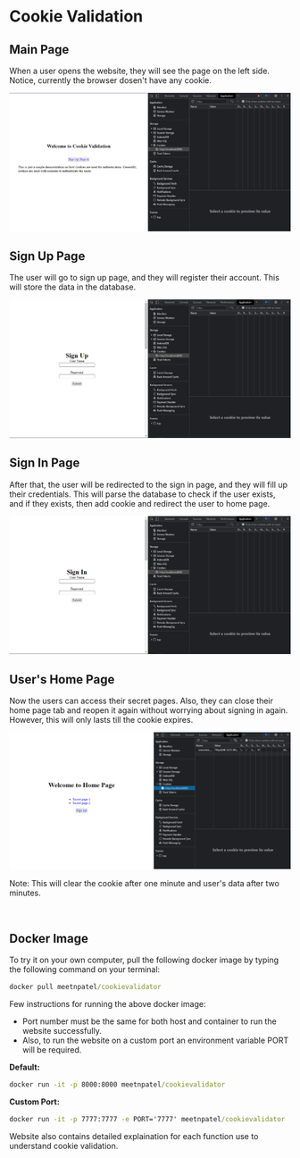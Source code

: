 <h1>Cookie Validation</h1>

<h2>Main Page</h2>
<p>When a user opens the website, they will see the page on the left side. Notice, currently the browser dosen't have any cookie.</p>

![](images/page1.png)

<h2>Sign Up Page</h2>
<p>The user will go to sign up page, and they will register their account. This will store the data in the database.</p>

![](images/page2.png)

<h2>Sign In Page</h2>
<p>After that, the user will be redirected to the sign in page, and they will fill up their credentials. This will parse the database to check if the user exists, and if they exists, then add cookie and redirect the user to home page.</p>

![](images/page3.png)

<h2>User's Home Page</h2>
<p>Now the users can access their secret pages. Also, they can close their home page tab and reopen it again without worrying about signing in again. However, this will only lasts till the cookie expires.</p>

![](images/page4.png)

<p>Note: This will clear the cookie after one minute and user's data after two minutes.</p>
<br />

## Docker Image

<p>To try it on your own computer, pull the following docker image by typing the following command on your terminal:</p>

```cmd
docker pull meetnpatel/cookievalidator
```

<p>Few instructions for running the above docker image:</p>

- Port number must be the same for both host and container to run the website successfully.
-  Also, to run the website on a custom port an environment variable PORT will be required.

__Default:__
```cmd
docker run -it -p 8000:8000 meetnpatel/cookievalidator
```

__Custom Port:__

```cmd
docker run -it -p 7777:7777 -e PORT='7777' meetnpatel/cookievalidator
```

Website also contains detailed explaination for each function use to understand cookie validation.


